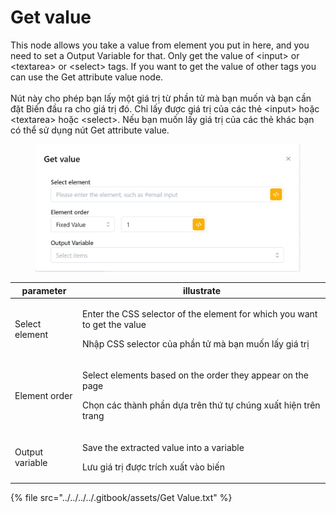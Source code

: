 # Get value

This node allows you take a value from element you put in here, and you need to set a Output Variable for that. Only get the value of \<input> or \<textarea> or \<select> tags. If you want to get the value of other tags you can use the Get attribute value node.\
\
Nút này cho phép bạn lấy một giá trị từ phần tử mà bạn muốn và bạn cần đặt Biến đầu ra cho giá trị đó. Chỉ lấy được giá trị của các thẻ \<input> hoặc \<textarea> hoặc \<select>. Nếu bạn muốn lấy giá trị của các thẻ khác bạn có thể sử dụng nút Get attribute value.

<figure><img src="../../../../.gitbook/assets/image (21) (1) (1) (1).png" alt=""><figcaption></figcaption></figure>

| parameter       | illustrate                                                                                                                                          |
| --------------- | --------------------------------------------------------------------------------------------------------------------------------------------------- |
| Select element  | <p>Enter the CSS selector of the element for which you want to get the value</p><p></p><p>Nhập CSS selector của phần tử mà bạn muốn lấy giá trị</p> |
| Element order   | <p>Select elements based on the order they appear on the page ​</p><p></p><p>Chọn các thành phần dựa trên thứ tự chúng xuất hiện trên trang</p>     |
| Output variable | <p>Save the extracted value into a variable</p><p></p><p>Lưu giá trị được trích xuất vào biến</p>                                                   |

{% file src="../../../../.gitbook/assets/Get Value.txt" %}
